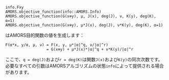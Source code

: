 ```
info.Fxy
AMORS.objective_function(info::AMORS.Info)
AMORS.objective_function(G(x⊗y), μ, J(x), deg(J), ν, K(y), deg(K), α=1)
AMORS.objective_function(G(x⊗y), μ*J(x), deg(J), ν*K(y), deg(K), α=1)
```

はAMORS目的関数の値を生成します：

```
F(α*x, y/α, μ, ν) = F(x, y, μ*|α|^q, ν/|α|^r)
                  = G(x⊗y) + μ*J(x)*|α|^q + ν*K(y)/|α|^r
```

ここで、`q = deg(J)`および`r = deg(K)`は関数`J(x)`および`K(y)`の同次次数です。必要なすべての引数はAMORSアルゴリズムの状態`info`によって提供される場合があります。

